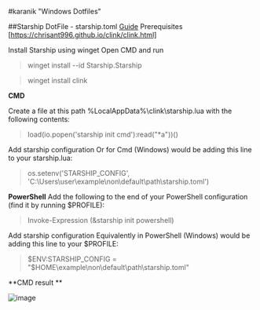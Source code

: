 #karanik "Windows Dotfiles"

##Starship DotFile - starship.toml
[Guide](https://starship.rs/guide/#%F0%9F%9A%80-installation)
Prerequisites [https://chrisant996.github.io/clink/clink.html]

Install Starship using winget
Open CMD and run
>winget install --id Starship.Starship

>winget install clink


**CMD**

Create a file at this path %LocalAppData%\clink\starship.lua with the following contents:
>load(io.popen('starship init cmd'):read("*a"))()

Add starship configuration
Or for Cmd (Windows) would be adding this line to your starship.lua:
>os.setenv('STARSHIP_CONFIG', 'C:\\Users\\user\\example\\non\\default\\path\\starship.toml')

**PowerShell**
Add the following to the end of your PowerShell configuration (find it by running $PROFILE):
>Invoke-Expression (&starship init powershell)

Add starship configuration
Equivalently in PowerShell (Windows) would be adding this line to your $PROFILE:
>$ENV:STARSHIP_CONFIG = "$HOME\example\non\default\path\starship.toml"



**CMD result **

![image](https://github.com/karanikn/dotfiles-win/assets/1959460/ca8ab829-95e6-4b56-82d6-0b143ae660f3)
